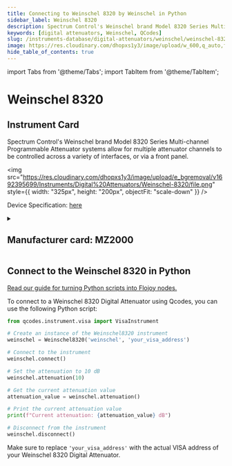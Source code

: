 ```yaml
---
title: Connecting to Weinschel 8320 by Weinschel in Python
sidebar_label: Weinschel 8320
description: Spectrum Control's Weinschel brand Model 8320 Series Multi-channel Programmable Attenuator systems allow for multiple attenuator channels to be controlled across a variety of interfaces, or via a front panel.
keywords: [digital attenuators, Weinschel, QCodes]
slug: /instruments-database/digital-attenuators/weinschel/weinschel-8320
image: https://res.cloudinary.com/dhopxs1y3/image/upload/w_600,q_auto,f_auto/e_bgremoval/v1692395699/Instruments/Digital%20Attenuators/Weinschel-8320/file.jpg
hide_table_of_contents: true
---
```


import Tabs from '@theme/Tabs';
import TabItem from '@theme/TabItem';

# Weinschel 8320

## Instrument Card

<div className="flex">

<div>

Spectrum Control's Weinschel brand Model 8320 Series Multi-channel Programmable Attenuator systems allow for multiple attenuator channels to be controlled across a variety of interfaces, or via a front panel.

</div>

<img src="https://res.cloudinary.com/dhopxs1y3/image/upload/e_bgremoval/v1692395699/Instruments/Digital%20Attenuators/Weinschel-8320/file.png" style={{ width: "325px", height: "200px", objectFit: "scale-down" }} />

</div>

<div className="flex text-center">

<p>Device Specification: <a target="\_blank" href="https://www.spectrumcontrol.com/globalassets/documents/i--w/wmod8320_8321_8331.pdf">here</a></p>

</div>

<details style={{ marginTop: "15px"}}>
<summary><h2>Manufacturer card: MZ2000</h2></summary>

<img src="https://res.cloudinary.com/dhopxs1y3/image/upload/v1692806106/Instruments/Vendor%20Logos/Weinschel.png" style={{ width: "100%", height: "170px",objectFit: "scale-down" }} />

Weinschel Associates designs and manufactures high-quality Broadband RF and Microwave products for commercial and military markets domestically and internationally. Core technologies originated by founder Bruno Weinschel are leveraged using modern design, production, delivery, and service techniques to provide the best product at the best price to our customers.

<ul>
  <li>Headquarters: USA</li>
  <li>Yearly Revenue (millions, USD): 6.6</li>
  <li>Vendor Website: <a href="https://www.weinschelassociates.com/">here</a></li>
</ul>
</details>

## Connect to the Weinschel 8320 in Python

[Read our guide for turning Python scripts into Flojoy nodes.](https://docs.flojoy.ai/custom-nodes/creating-custom-node/)
<Tabs>

<TabItem value="Flojoy" label="Flojoy" className="flojoy-instrument-tabs">

<NodeCardCollection category='WIDGET2000' manufacturer='MZ2000'></NodeCardCollection>

</TabItem>
<TabItem value="QCodes" label="QCodes">

To connect to a Weinschel 8320 Digital Attenuator using Qcodes, you can use the following Python script:

```python
from qcodes.instrument.visa import VisaInstrument

# Create an instance of the Weinschel8320 instrument
weinschel = Weinschel8320('weinschel', 'your_visa_address')

# Connect to the instrument
weinschel.connect()

# Set the attenuation to 10 dB
weinschel.attenuation(10)

# Get the current attenuation value
attenuation_value = weinschel.attenuation()

# Print the current attenuation value
print(f"Current attenuation: {attenuation_value} dB")

# Disconnect from the instrument
weinschel.disconnect()
```

Make sure to replace `'your_visa_address'` with the actual VISA address of your Weinschel 8320 Digital Attenuator.

</TabItem>
</Tabs>